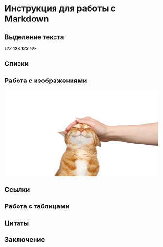 # Инструкция для работы с Markdown
## Выделение текста
*123*
**123**
***123***
~~123~~
## Списки
## Работа с изображениями
![cat](cat.webp)
## Ссылки
## Работа с таблицами
## Цитаты
## Заключение